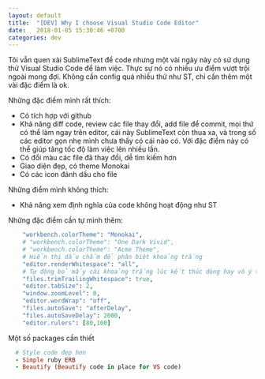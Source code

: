 ```yaml
---
layout: default
title:  "[DEV] Why I choose Visual Studio Code Editor"
date:   2018-01-05 15:30:46 +0700
categories: dev
---
```


Tôi vẫn quen xài SublimeText để code nhưng một vài ngày này có sử dụng thử Visual Studio Code để làm việc. Thực sự nó có nhiều ưu điểm vượt trội ngoài mong đợi. Không cần config quá nhiều thứ như ST, chỉ cần thêm một vài đặc điểm là ok.

Những đặc điểm mình rất thích:
+ Có tích hợp với github
+ Khả năng diff code, review các file thay đổi, add file để commit, mọi thứ có thể làm ngay trên editor, cái này SublimeText còn thua xa, và trong số các editor gọn nhẹ mình chưa thấy có cái nào có. Với đặc điểm này có thể giúp tăng tốc độ làm việc lên nhiều lần.
+ Có đổi màu các file đã thay đổi, dễ tìm kiếm hơn
+ Giao diện đẹp, có theme Monokai
+ Có các icon đánh dấu cho file

Những điểm mình không thích:
+ Khả năng xem định nghĩa của code không hoạt động như ST

Những đặc điểm cần tự mình thêm:

```ruby
    "workbench.colorTheme": "Monokai",
    # "workbench.colorTheme": "One Dark Vivid",
    # "workbench.colorTheme": "Acme Theme",
    # Hiển thị dấu chấm để phân biệt khoảng trắng
    "editor.renderWhitespace": "all",
    # Tự động bỏ mấy cái khoảng trắng lúc kết thúc dòng hay vô ý thêm vào
    "files.trimTrailingWhitespace": true,
    "editor.tabSize": 2,
    "window.zoomLevel": 0,
    "editor.wordWrap": "off",
    "files.autoSave": "afterDelay",
    "files.autoSaveDelay": 2000,
    "editor.rulers": [80,100]

```

Một số packages cần thiết
```ruby
  # Style code đẹp hơn
  - Simple ruby ERB
  - Beautify (Beautify code in place for VS code)
```